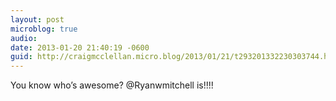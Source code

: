 ```yaml
---
layout: post
microblog: true
audio: 
date: 2013-01-20 21:40:19 -0600
guid: http://craigmcclellan.micro.blog/2013/01/21/t293201332230303744.html
---
```

You know who’s awesome? @Ryanwmitchell is!!!!
